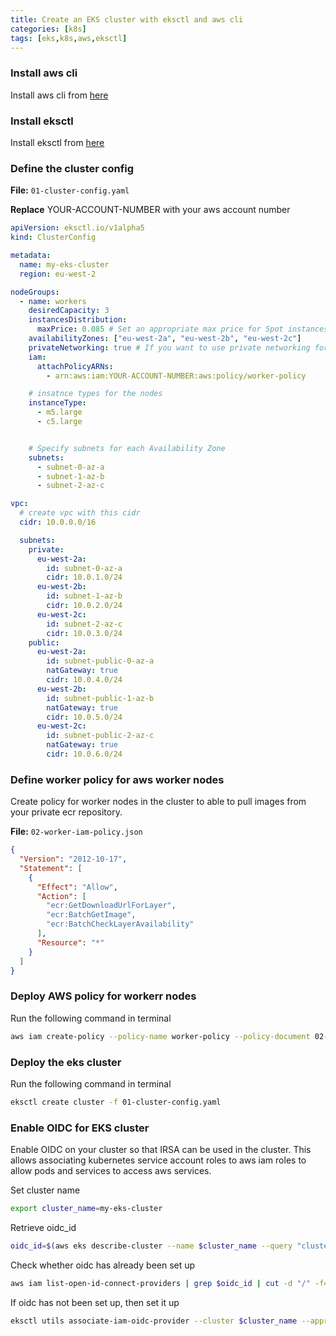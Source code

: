 ```yaml
---
title: Create an EKS cluster with eksctl and aws cli
categories: [k8s]
tags: [eks,k8s,aws,eksctl]
---
```

### Install aws cli 
Install  aws cli from [here](https://aws.amazon.com/cli/)

### Install eksctl
Install eksctl from  [here](https://eksctl.io/)

### Define the cluster config
**File:** ```01-cluster-config.yaml```

**Replace** YOUR-ACCOUNT-NUMBER with your aws account number

```yaml
apiVersion: eksctl.io/v1alpha5
kind: ClusterConfig

metadata:
  name: my-eks-cluster
  region: eu-west-2

nodeGroups:
  - name: workers
    desiredCapacity: 3
    instancesDistribution:
      maxPrice: 0.085 # Set an appropriate max price for Spot instances
    availabilityZones: ["eu-west-2a", "eu-west-2b", "eu-west-2c"]
    privateNetworking: true # If you want to use private networking for the nodes
    iam:
      attachPolicyARNs:
        - arn:aws:iam:YOUR-ACCOUNT-NUMBER:aws:policy/worker-policy

    # insatnce types for the nodes
    instanceType:
      - m5.large
      - c5.large


    # Specify subnets for each Availability Zone
    subnets:
      - subnet-0-az-a
      - subnet-1-az-b
      - subnet-2-az-c

vpc:
  # create vpc with this cidr
  cidr: 10.0.0.0/16

  subnets:
    private:
      eu-west-2a:
        id: subnet-0-az-a
        cidr: 10.0.1.0/24
      eu-west-2b:
        id: subnet-1-az-b
        cidr: 10.0.2.0/24
      eu-west-2c:
        id: subnet-2-az-c
        cidr: 10.0.3.0/24
    public:
      eu-west-2a:
        id: subnet-public-0-az-a
        natGateway: true
        cidr: 10.0.4.0/24
      eu-west-2b:
        id: subnet-public-1-az-b
        natGateway: true
        cidr: 10.0.5.0/24
      eu-west-2c:
        id: subnet-public-2-az-c
        natGateway: true
        cidr: 10.0.6.0/24
```

### Define worker policy for aws worker nodes
Create policy for worker nodes in the cluster to able to pull images from your private ecr repository.

**File:**  ```02-worker-iam-policy.json```
```json
{
  "Version": "2012-10-17",
  "Statement": [
    {
      "Effect": "Allow",
      "Action": [
        "ecr:GetDownloadUrlForLayer",
        "ecr:BatchGetImage",
        "ecr:BatchCheckLayerAvailability"
      ],
      "Resource": "*"
    }
  ]
}
```

### Deploy AWS policy for workerr nodes
Run the following command in terminal
```bash
aws iam create-policy --policy-name worker-policy --policy-document 02-worker-iam-policy.json
```


### Deploy the eks cluster 
Run the following command in terminal
```bash
eksctl create cluster -f 01-cluster-config.yaml
```

### Enable OIDC for EKS cluster
Enable OIDC on your cluster so that IRSA can be used in the cluster. This allows associating kubernetes service account roles to aws iam roles to allow pods and services to access aws services. 

Set cluster name
```bash
export cluster_name=my-eks-cluster
```

Retrieve oidc_id
``` bash
oidc_id=$(aws eks describe-cluster --name $cluster_name --query "cluster.identity.oidc.issuer" --output text | cut -d '/' -f 5)
```

Check whether oidc has already been set up
```bash
aws iam list-open-id-connect-providers | grep $oidc_id | cut -d "/" -f4
```

If oidc has not been set up, then set it up
```bash
eksctl utils associate-iam-oidc-provider --cluster $cluster_name --approve
```
